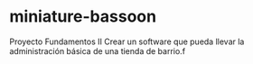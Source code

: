 # miniature-bassoon
Proyecto Fundamentos II
Crear un software que pueda llevar la administración básica de una tienda de barrio.f
